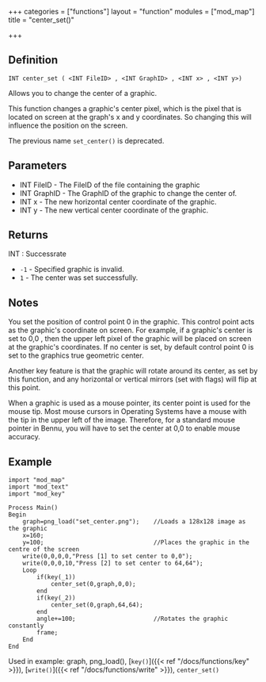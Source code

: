 +++
categories = ["functions"]
layout = "function"
modules = ["mod_map"]
title = "center_set()"

+++

## Definition

    INT center_set ( <INT FileID> , <INT GraphID> , <INT x> , <INT y>)

Allows you to change the center of a graphic.

This function changes a graphic's center pixel, which is the pixel that is located on screen at the graph's x and y coordinates. So changing this will influence the position on the screen.

The previous name `set_center()` is deprecated.

## Parameters

- INT FileID - The FileID of the file containing the graphic
- INT GraphID - The GraphID of the graphic to change the center of.
- INT x - The new horizontal center coordinate of the graphic.
- INT y - The new vertical center coordinate of the graphic.

## Returns

INT : Successrate

- `-1` - Specified graphic is invalid.
- `1` - The center was set successfully.

## Notes

You set the position of control point 0 in the graphic. This control point acts as the graphic's coordinate on screen. For example, if a graphic's center is set to 0,0 , then the upper left pixel of the graphic will be placed on screen at the graphic's coordinates. If no center is set, by default control point 0 is set to the graphics true geometric center.

Another key feature is that the graphic will rotate around its center, as set by this function, and any horizontal or vertical mirrors (set with flags) will flip at this point.

When a graphic is used as a mouse pointer, its center point is used for the mouse tip. Most mouse cursors in Operating Systems have a mouse with the tip in the upper left of the image. Therefore, for a standard mouse pointer in Bennu, you will have to set the center at 0,0 to enable mouse accuracy.

## Example

```
import "mod_map"
import "mod_text"
import "mod_key"

Process Main()
Begin
    graph=png_load("set_center.png");    //Loads a 128x128 image as the graphic
    x=160;
    y=100;                               //Places the graphic in the centre of the screen
    write(0,0,0,0,"Press [1] to set center to 0,0");
    write(0,0,0,10,"Press [2] to set center to 64,64");
    Loop
        if(key(_1))
            center_set(0,graph,0,0);
        end
        if(key(_2))
            center_set(0,graph,64,64);
        end
        angle+=100;                      //Rotates the graphic constantly
        frame;
    End
End
```

Used in example: graph, png_load(), [`key()`]({{< ref "/docs/functions/key" >}}), [`write()`]({{< ref "/docs/functions/write" >}}), `center_set()`
